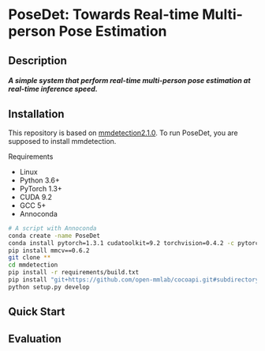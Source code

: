# PoseDet: Towards Real-time Multi-person Pose Estimation

## Description

##### A simple system that perform real-time multi-person pose estimation at real-time inference speed.

## Installation

This repository is based on [mmdetection2.1.0](https://mmdetection.readthedocs.io/en/v2.1.0/).  To run PoseDet, you are supposed to install mmdetection.

Requirements

- Linux
- Python 3.6+
- PyTorch 1.3+
- CUDA 9.2
- GCC 5+
- Annoconda

```bash
# A script with Annoconda
conda create -name PoseDet
conda install pytorch=1.3.1 cudatoolkit=9.2 torchvision=0.4.2 -c pytorch
pip install mmcv==0.6.2
git clone **
cd mmdetection
pip install -r requirements/build.txt
pip install "git+https://github.com/open-mmlab/cocoapi.git#subdirectory=pycocotools" --user
python setup.py develop
```



## Quick Start

## Evaluation


